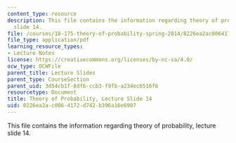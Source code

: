 ```yaml
---
content_type: resource
description: This file contains the information regarding theory of probability, lecture
  slide 14.
file: /courses/18-175-theory-of-probability-spring-2014/8226ea2ac0064172d742b396a16e6907_MIT18_175S14_Lecture14.pdf
file_type: application/pdf
learning_resource_types:
- Lecture Notes
license: https://creativecommons.org/licenses/by-nc-sa/4.0/
ocw_type: OCWFile
parent_title: Lecture Slides
parent_type: CourseSection
parent_uid: 3d54cb1f-8df6-ccb3-f9fb-a234ec6516fb
resourcetype: Document
title: Theory of Probability, Lecture Slide 14
uid: 8226ea2a-c006-4172-d742-b396a16e6907
---
```

This file contains the information regarding theory of probability, lecture slide 14.